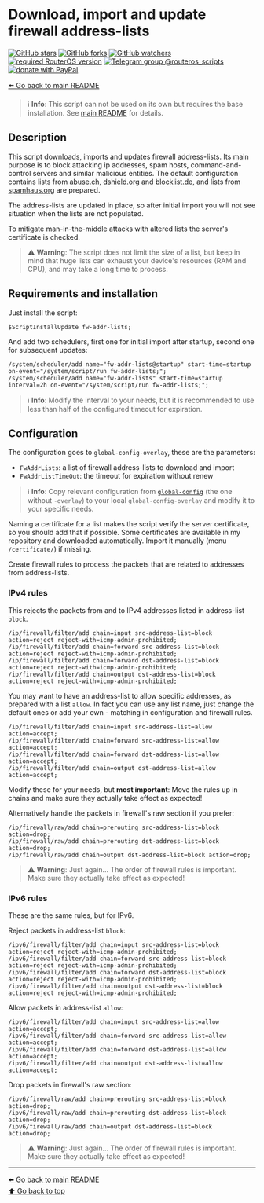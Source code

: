 Download, import and update firewall address-lists
==================================================

[![GitHub stars](https://img.shields.io/github/stars/eworm-de/routeros-scripts?logo=GitHub&style=flat&color=red)](https://github.com/eworm-de/routeros-scripts/stargazers)
[![GitHub forks](https://img.shields.io/github/forks/eworm-de/routeros-scripts?logo=GitHub&style=flat&color=green)](https://github.com/eworm-de/routeros-scripts/network)
[![GitHub watchers](https://img.shields.io/github/watchers/eworm-de/routeros-scripts?logo=GitHub&style=flat&color=blue)](https://github.com/eworm-de/routeros-scripts/watchers)
[![required RouterOS version](https://img.shields.io/badge/RouterOS-7.13-yellow?style=flat)](https://mikrotik.com/download/changelogs/)
[![Telegram group @routeros_scripts](https://img.shields.io/badge/Telegram-%40routeros__scripts-%2326A5E4?logo=telegram&style=flat)](https://t.me/routeros_scripts)
[![donate with PayPal](https://img.shields.io/badge/Like_it%3F-Donate!-orange?logo=githubsponsors&logoColor=orange&style=flat)](https://www.paypal.com/cgi-bin/webscr?cmd=_s-xclick&hosted_button_id=A4ZXBD6YS2W8J)

[⬅️ Go back to main README](../README.md)

> ℹ️ **Info**: This script can not be used on its own but requires the base
> installation. See [main README](../README.md) for details.

Description
-----------

This script downloads, imports and updates firewall address-lists. Its main
purpose is to block attacking ip addresses, spam hosts, command-and-control
servers and similar malicious entities. The default configuration contains
lists from [abuse.ch](https://abuse.ch/), [dshield.org](https://dshield.org/)
and [blocklist.de](https://www.blocklist.de/), and
lists from [spamhaus.org](https://spamhaus.org/) are prepared.

The address-lists are updated in place, so after initial import you will not
see situation when the lists are not populated.

To mitigate man-in-the-middle attacks with altered lists the server's
certificate is checked.

> ⚠️ **Warning**: The script does not limit the size of a list, but keep in
> mind that huge lists can exhaust your device's resources (RAM and CPU),
> and may take a long time to process.

Requirements and installation
-----------------------------

Just install the script:

    $ScriptInstallUpdate fw-addr-lists;

And add two schedulers, first one for initial import after startup, second
one for subsequent updates:

    /system/scheduler/add name="fw-addr-lists@startup" start-time=startup on-event="/system/script/run fw-addr-lists;";
    /system/scheduler/add name="fw-addr-lists" start-time=startup interval=2h on-event="/system/script/run fw-addr-lists;";

> ℹ️ **Info**: Modify the interval to your needs, but it is recommended to
> use less than half of the configured timeout for expiration.

Configuration
-------------

The configuration goes to `global-config-overlay`, these are the parameters:

* `FwAddrLists`: a list of firewall address-lists to download and import
* `FwAddrListTimeOut`: the timeout for expiration without renew

> ℹ️ **Info**: Copy relevant configuration from
> [`global-config`](../global-config.rsc) (the one without `-overlay`) to
> your local `global-config-overlay` and modify it to your specific needs.

Naming a certificate for a list makes the script verify the server
certificate, so you should add that if possible. Some certificates are
available in my repository and downloaded automatically. Import it manually
(menu `/certificate/`) if missing.

Create firewall rules to process the packets that are related to addresses
from address-lists.

### IPv4 rules

This rejects the packets from and to IPv4 addresses listed in
address-list `block`.

    /ip/firewall/filter/add chain=input src-address-list=block action=reject reject-with=icmp-admin-prohibited;
    /ip/firewall/filter/add chain=forward src-address-list=block action=reject reject-with=icmp-admin-prohibited;
    /ip/firewall/filter/add chain=forward dst-address-list=block action=reject reject-with=icmp-admin-prohibited;
    /ip/firewall/filter/add chain=output dst-address-list=block action=reject reject-with=icmp-admin-prohibited;

You may want to have an address-list to allow specific addresses, as prepared
with a list `allow`. In fact you can use any list name, just change the
default ones or add your own - matching in configuration and firewall rules.

    /ip/firewall/filter/add chain=input src-address-list=allow action=accept;
    /ip/firewall/filter/add chain=forward src-address-list=allow action=accept;
    /ip/firewall/filter/add chain=forward dst-address-list=allow action=accept;
    /ip/firewall/filter/add chain=output dst-address-list=allow action=accept;

Modify these for your needs, but **most important**: Move the rules up in
chains and make sure they actually take effect as expected!

Alternatively handle the packets in firewall's raw section if you prefer:

    /ip/firewall/raw/add chain=prerouting src-address-list=block action=drop;
    /ip/firewall/raw/add chain=prerouting dst-address-list=block action=drop;
    /ip/firewall/raw/add chain=output dst-address-list=block action=drop;

> ⚠️ **Warning**: Just again... The order of firewall rules is important. Make
> sure they actually take effect as expected!

### IPv6 rules

These are the same rules, but for IPv6. 

Reject packets in address-list `block`:

    /ipv6/firewall/filter/add chain=input src-address-list=block action=reject reject-with=icmp-admin-prohibited;
    /ipv6/firewall/filter/add chain=forward src-address-list=block action=reject reject-with=icmp-admin-prohibited;
    /ipv6/firewall/filter/add chain=forward dst-address-list=block action=reject reject-with=icmp-admin-prohibited;
    /ipv6/firewall/filter/add chain=output dst-address-list=block action=reject reject-with=icmp-admin-prohibited;

Allow packets in address-list `allow`:

    /ipv6/firewall/filter/add chain=input src-address-list=allow action=accept;
    /ipv6/firewall/filter/add chain=forward src-address-list=allow action=accept;
    /ipv6/firewall/filter/add chain=forward dst-address-list=allow action=accept;
    /ipv6/firewall/filter/add chain=output dst-address-list=allow action=accept;

Drop packets in firewall's raw section:

    /ipv6/firewall/raw/add chain=prerouting src-address-list=block action=drop;
    /ipv6/firewall/raw/add chain=prerouting dst-address-list=block action=drop;
    /ipv6/firewall/raw/add chain=output dst-address-list=block action=drop;

> ⚠️ **Warning**: Just again... The order of firewall rules is important. Make
> sure they actually take effect as expected!

---
[⬅️ Go back to main README](../README.md)  
[⬆️ Go back to top](#top)
